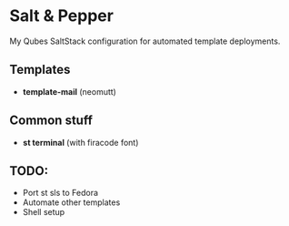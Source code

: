 # Salt & Pepper

My Qubes SaltStack configuration for automated template deployments.

## Templates

- **template-mail** (neomutt)

## Common stuff

- **st terminal** (with firacode font)

## TODO:

- Port st sls to Fedora
- Automate other templates
- Shell setup
